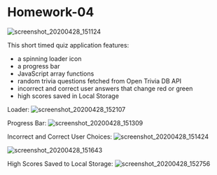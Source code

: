 # Homework-04

![screenshot_20200428_151124](https://user-images.githubusercontent.com/61606793/80542837-9a7e7300-8962-11ea-9aea-0650f6db82b6.png)



This short timed quiz application features: 
  - a spinning loader icon
  - a progress bar
  - JavaScript array functions
  - random trivia questions fetched from Open Trivia DB API
  - incorrect and correct user answers that change red or green
  - high scores saved in Local Storage
  
  
Loader:
  ![screenshot_20200428_152107](https://user-images.githubusercontent.com/61606793/80543542-f09fe600-8963-11ea-8d8a-1c5a58707dd2.png)

Progress Bar:
  ![screenshot_20200428_151309](https://user-images.githubusercontent.com/61606793/80543613-1dec9400-8964-11ea-845a-54b7892f3091.png)

Incorrect and Correct User Choices:
  ![screenshot_20200428_151424](https://user-images.githubusercontent.com/61606793/80543653-3bb9f900-8964-11ea-8bd8-6c7e47926215.png)

  ![screenshot_20200428_151643](https://user-images.githubusercontent.com/61606793/80543691-4ffdf600-8964-11ea-9c61-bbe77938d691.png)

High Scores Saved to Local Storage:
  ![screenshot_20200428_152756](https://user-images.githubusercontent.com/61606793/80543970-e0d4d180-8964-11ea-9f85-288945eb9435.png)



  
  



